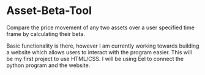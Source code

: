 # Asset-Beta-Tool
Compare the price movement of any two assets over a user specified time frame by calculating their beta.

Basic functionality is there, however I am currently working towards building a website which allows users to interact with the program easier. This will be my first project to use HTML/CSS. I will be using Eel to connect the python program and the website.


